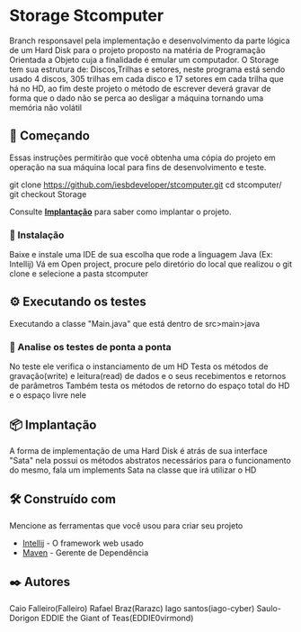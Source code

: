 # Storage Stcomputer

Branch responsavel pela implementação e desenvolvimento da parte lógica de um Hard Disk para o projeto proposto na matéria de Programação Orientada a Objeto cuja a finalidade é emular um computador. O Storage tem sua estrutura de: Discos,Trilhas e setores, neste programa está sendo usado 4 discos, 305 trilhas em cada disco e 17 setores em cada trilha que há no HD, ao fim deste projeto o método de escrever deverá gravar de forma que o dado não se perca ao desligar a máquina tornando uma memória não volátil

## 🚀 Começando

Essas instruções permitirão que você obtenha uma cópia do projeto em operação na sua máquina local para fins de desenvolvimento e teste.

git clone https://github.com/iesbdeveloper/stcomputer.git
cd stcomputer/
git checkout Storage

Consulte **[Implantação](#-implanta%C3%A7%C3%A3o)** para saber como implantar o projeto.

### 🔧 Instalação

Baixe e instale uma IDE de sua escolha que rode a linguagem Java (Ex: Intellij)
Vá em Open project, procure pelo diretório do local que realizou o git clone e selecione a pasta stcomputer

## ⚙️ Executando os testes

Executando a classe "Main.java" que está dentro de src>main>java

### 🔩 Analise os testes de ponta a ponta

No teste ele verifica o instanciamento de um HD
Testa os métodos de gravação(write) e leitura(read) de dados e o seus recebimentos e retornos de parâmetros
Também testa os métodos de retorno do espaço total do HD e o espaço livre nele

## 📦 Implantação

A forma de implementação de uma Hard Disk é atrás de sua interface "Sata" nela possui os métodos abstratos necessários para o funcionamento do mesmo, fala um implements Sata na classe que irá utilizar o HD

## 🛠️ Construído com

Mencione as ferramentas que você usou para criar seu projeto

* [Intellij](https://www.jetbrains.com/idea/download/#section=windows) - O framework web usado
* [Maven](https://maven.apache.org/) - Gerente de Dependência

## ✒️ Autores

Caio Falleiro(Falleiro)
Rafael Braz(Rarazc)
Iago santos(iago-cyber)
Saulo-Dorigon
EDDIE the Giant of Teas(EDDIE0virmond)
